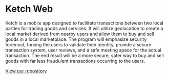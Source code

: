 # Ketch Web

Ketch is a mobile app designed to facilitate transactions between two local parties for trading goods and services. It will utilize geolocation to create a local market derived from nearby users and allow them to buy and sell goods in a local marketplace. The program will emphasize security foremost, forcing the users to validate their identity, provide a secure transaction system, user reviews, and a safe meeting space for the actual transaction. The end result will be a more secure, safer way to buy and sell goods with far less fraudulent transactions occurring to the users.

[View our repository](https://github.com/connorbutler44/Ketch "Ketch")
